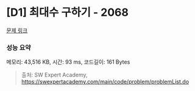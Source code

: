 # [D1] 최대수 구하기 - 2068 

[문제 링크](https://swexpertacademy.com/main/code/problem/problemDetail.do?contestProbId=AV5QQhbqA4QDFAUq) 

### 성능 요약

메모리: 43,516 KB, 시간: 93 ms, 코드길이: 161 Bytes



> 출처: SW Expert Academy, https://swexpertacademy.com/main/code/problem/problemList.do